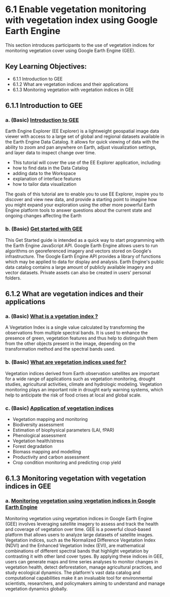 # 6.1 Enable vegetation monitoring with vegetation index using Google Earth Engine
This section introduces participants to the use of vegetation indices for monitoring vegetation cover using Google Earth Engine (GEE).

## Key Learning Objectives:
- 6.1.1 Introduction to GEE
- 6.1.2 What are vegetation indices and their applications
- 6.1.3 Monitoring vegetation with vegetation indices in GEE

## 6.1.1 Introduction to GEE
### a. (Basic) [Introduction to GEE](https://www.google.com/earth/outreach/learn/introduction-to-google-earth-engine/)
Earth Engine Explorer (EE Explorer) is a lightweight geospatial image data viewer with access to a large set of global and regional datasets available in the Earth Engine Data Catalog. It allows for quick viewing of data with the ability to zoom and pan anywhere on Earth, adjust visualization settings, and layer data to inspect change over time.

 - This tutorial will cover the use of the EE Explorer application, including:
 - how to find data in the Data Catalog
 - adding data to the Workspace
 - explanation of interface features
 - how to tailor data visualization

The goals of this tutorial are to enable you to use EE Explorer, inspire you to discover and view new data, and provide a starting point to imagine how you might expand your exploration using the other more powerful Earth Engine platform tools to answer questions about the current state and ongoing changes affecting the Earth

### b. (Basic) [Get started with GEE](https://developers.google.com/earth-engine/guides/getstarted)
This Get Started guide is intended as a quick way to start programming with the Earth Engine JavaScript API. Google Earth Engine allows users to run algorithms on georeferenced imagery and vectors stored on Google's infrastructure. The Google Earth Engine API provides a library of functions which may be applied to data for display and analysis. Earth Engine's public data catalog contains a large amount of publicly available imagery and vector datasets. Private assets can also be created in users' personal folders.

## 6.1.2 What are vegetation indices and their applications
### a. (Basic) [What is a vgetation index ?](https://www.hiphen-plant.com/vegetation-index/)
A Vegetation Index is a single value calculated by transforming the observations from multiple spectral bands. It is used to enhance the presence of green, vegetation features and thus help to distinguish them from the other objects present in the image, depending on the transformation method and the spectral bands used.

### b. (Basic) [What are vegetation indices used for?](https://www.un-spider.org/links-and-resources/data-sources/daotm/daotm-vegetation#:~:text=In%20general%20terms%2C%20vegetation%20indices,of%20the%20plant's%20photosynthetic%20activity.)
Vegetation indices derived from Earth observation satellites are important for a wide range of applications such as vegetation monitoring, drought studies, agricultural activities, climate and hydrologic modeling. Vegetation monitoring plays an important role in drought early warning systems, which help to anticipate the risk of food crises at local and global scale.

### c. (Basic) [Application of vegetation indices](https://www.icimod.org/capacity-building/2021/WoGIT%20Afg/D3_Indices_application.pdf)
 - Vegetation mapping and monitoring
 - Biodiversity assessment
 - Estimation of biophysical parameters (LAI, fPAR)
 - Phenological assessment 
 - Vegetation health/stress
 - Forest degradation
 - Biomass mapping and modelling
 - Productivity and carbon assessment
 - Crop condition monitoring and predicting crop yield

## 6.1.3 Monitoring vegetation with vegetation indices in GEE
### a. [Monitoring vegetation using vegetation indices in Google Earth Engine](https://chatgpt.com/share/e54c0606-7e47-4c30-92de-4f7d3ec719f7)
Monitoring vegetation using vegetation indices in Google Earth Engine (GEE) involves leveraging satellite imagery to assess and track the health and coverage of vegetation over time. GEE is a powerful cloud-based platform that allows users to analyze large datasets of satellite images. Vegetation indices, such as the Normalized Difference Vegetation Index (NDVI) and the Enhanced Vegetation Index (EVI), are mathematical combinations of different spectral bands that highlight vegetation by contrasting it with other land cover types. By applying these indices in GEE, users can generate maps and time series analyses to monitor changes in vegetation health, detect deforestation, manage agricultural practices, and study ecological dynamics. The platform's vast data catalog and computational capabilities make it an invaluable tool for environmental scientists, researchers, and policymakers aiming to understand and manage vegetation dynamics globally.




```python

```
